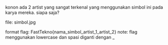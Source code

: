 konon ada 2 artist yang sangat terkenal yang menggunakan simbol ini pada karya mereka. siapa saja?

file: simbol.jpg

format flag: FastTekno{nama_simbol_artist_1_artist_2}
note: flag menggunakan lowercase dan spasi diganti dengan _
